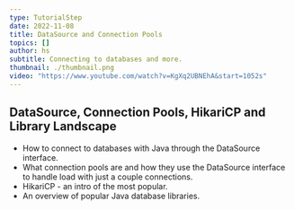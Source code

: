 ```yaml
---
type: TutorialStep
date: 2022-11-08
title: DataSource and Connection Pools
topics: []
author: hs
subtitle: Connecting to databases and more.
thumbnail: ./thumbnail.png
video: "https://www.youtube.com/watch?v=KgXq2UBNEhA&start=1052s"
---
```


## DataSource, Connection Pools, HikariCP and Library Landscape

- How to connect to databases with Java through the DataSource interface.
- What connection pools are and how they use the DataSource interface to handle load with just a couple connections.
- HikariCP - an intro of the most popular.
- An overview of popular Java database libraries.
